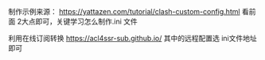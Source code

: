 制作示例来源：
https://yattazen.com/tutorial/clash-custom-config.html
看前面 2大点即可，关键学习怎么制作.ini 文件


利用在线订阅转换 
https://acl4ssr-sub.github.io/
其中的远程配置选 ini文件地址即可
